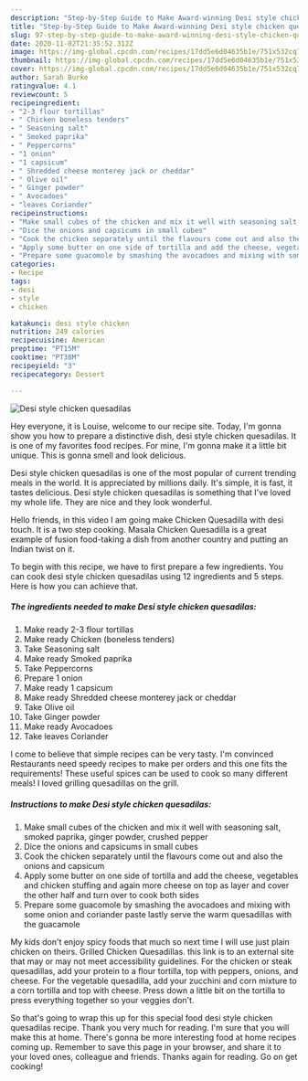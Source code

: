 ```yaml
---
description: "Step-by-Step Guide to Make Award-winning Desi style chicken quesadilas"
title: "Step-by-Step Guide to Make Award-winning Desi style chicken quesadilas"
slug: 97-step-by-step-guide-to-make-award-winning-desi-style-chicken-quesadilas
date: 2020-11-02T21:35:52.312Z
image: https://img-global.cpcdn.com/recipes/17dd5e6d04635b1e/751x532cq70/desi-style-chicken-quesadilas-recipe-main-photo.jpg
thumbnail: https://img-global.cpcdn.com/recipes/17dd5e6d04635b1e/751x532cq70/desi-style-chicken-quesadilas-recipe-main-photo.jpg
cover: https://img-global.cpcdn.com/recipes/17dd5e6d04635b1e/751x532cq70/desi-style-chicken-quesadilas-recipe-main-photo.jpg
author: Sarah Burke
ratingvalue: 4.1
reviewcount: 5
recipeingredient:
- "2-3 flour tortillas"
- " Chicken boneless tenders"
- " Seasoning salt"
- " Smoked paprika"
- " Peppercorns"
- "1 onion"
- "1 capsicum"
- " Shredded cheese monterey jack or cheddar"
- " Olive oil"
- " Ginger powder"
- " Avocadoes"
- "leaves Coriander"
recipeinstructions:
- "Make small cubes of the chicken and mix it well with seasoning salt, smoked paprika, ginger powder, crushed pepper"
- "Dice the onions and capsicums in small cubes"
- "Cook the chicken separately until the flavours come out and also the onions and capsicum"
- "Apply some butter on one side of tortilla and add the cheese, vegetables and chicken stuffing and again more cheese on top as layer and cover the other half and turn over to cook both sides"
- "Prepare some guacomole by smashing the avocadoes and mixing with some onion and coriander paste lastly serve the warm quesadillas with the guacamole"
categories:
- Recipe
tags:
- desi
- style
- chicken

katakunci: desi style chicken 
nutrition: 249 calories
recipecuisine: American
preptime: "PT15M"
cooktime: "PT38M"
recipeyield: "3"
recipecategory: Dessert

---
```



![Desi style chicken quesadilas](https://img-global.cpcdn.com/recipes/17dd5e6d04635b1e/751x532cq70/desi-style-chicken-quesadilas-recipe-main-photo.jpg)

Hey everyone, it is Louise, welcome to our recipe site. Today, I'm gonna show you how to prepare a distinctive dish, desi style chicken quesadilas. It is one of my favorites food recipes. For mine, I'm gonna make it a little bit unique. This is gonna smell and look delicious.

Desi style chicken quesadilas is one of the most popular of current trending meals in the world. It is appreciated by millions daily. It's simple, it is fast, it tastes delicious. Desi style chicken quesadilas is something that I've loved my whole life. They are nice and they look wonderful.

Hello friends, in this video I am going make Chicken Quesadilla with desi touch. It is a two step cooking. Masala Chicken Quesadilla is a great example of fusion food-taking a dish from another country and putting an Indian twist on it.


To begin with this recipe, we have to first prepare a few ingredients. You can cook desi style chicken quesadilas using 12 ingredients and 5 steps. Here is how you can achieve that.

<!--inarticleads1-->

##### The ingredients needed to make Desi style chicken quesadilas:

1. Make ready 2-3 flour tortillas
1. Make ready  Chicken (boneless tenders)
1. Take  Seasoning salt
1. Make ready  Smoked paprika
1. Take  Peppercorns
1. Prepare 1 onion
1. Make ready 1 capsicum
1. Make ready  Shredded cheese monterey jack or cheddar
1. Take  Olive oil
1. Take  Ginger powder
1. Make ready  Avocadoes
1. Take leaves Coriander


I come to believe that simple recipes can be very tasty. I&#39;m convinced Restaurants need speedy recipes to make per orders and this one fits the requirements! These useful spices can be used to cook so many different meals! I loved grilling quesadillas on the grill. 

<!--inarticleads2-->

##### Instructions to make Desi style chicken quesadilas:

1. Make small cubes of the chicken and mix it well with seasoning salt, smoked paprika, ginger powder, crushed pepper
1. Dice the onions and capsicums in small cubes
1. Cook the chicken separately until the flavours come out and also the onions and capsicum
1. Apply some butter on one side of tortilla and add the cheese, vegetables and chicken stuffing and again more cheese on top as layer and cover the other half and turn over to cook both sides
1. Prepare some guacomole by smashing the avocadoes and mixing with some onion and coriander paste lastly serve the warm quesadillas with the guacamole


My kids don&#39;t enjoy spicy foods that much so next time I will use just plain chicken on theirs. Grilled Chicken Quesadillas. this link is to an external site that may or may not meet accessibility guidelines. For the chicken or steak quesadillas, add your protein to a flour tortilla, top with peppers, onions, and cheese. For the vegetable quesadilla, add your zucchini and corn mixture to a corn tortilla and top with cheese. Press down a little bit on the tortilla to press everything together so your veggies don&#39;t. 

So that's going to wrap this up for this special food desi style chicken quesadilas recipe. Thank you very much for reading. I'm sure that you will make this at home. There's gonna be more interesting food at home recipes coming up. Remember to save this page in your browser, and share it to your loved ones, colleague and friends. Thanks again for reading. Go on get cooking!
